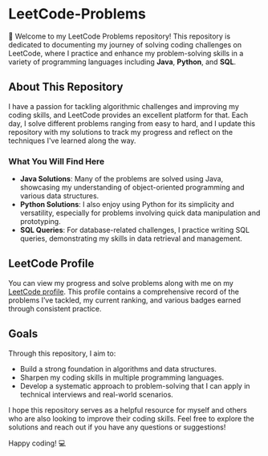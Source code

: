 # LeetCode-Problems

🥸 Welcome to my LeetCode Problems repository! This repository is dedicated to documenting my journey of solving coding challenges on LeetCode, where I practice and enhance my problem-solving skills in a variety of programming languages including **Java**, **Python**, and **SQL**. 

## About This Repository

I have a passion for tackling algorithmic challenges and improving my coding skills, and LeetCode provides an excellent platform for that. Each day, I solve different problems ranging from easy to hard, and I update this repository with my solutions to track my progress and reflect on the techniques I've learned along the way.

### What You Will Find Here

- **Java Solutions**: Many of the problems are solved using Java, showcasing my understanding of object-oriented programming and various data structures.
- **Python Solutions**: I also enjoy using Python for its simplicity and versatility, especially for problems involving quick data manipulation and prototyping.
- **SQL Queries**: For database-related challenges, I practice writing SQL queries, demonstrating my skills in data retrieval and management.

## LeetCode Profile

You can view my progress and solve problems along with me on my [LeetCode profile](https://leetcode.com/u/ameliado/). This profile contains a comprehensive record of the problems I’ve tackled, my current ranking, and various badges earned through consistent practice.

## Goals

Through this repository, I aim to:

- Build a strong foundation in algorithms and data structures.
- Sharpen my coding skills in multiple programming languages.
- Develop a systematic approach to problem-solving that I can apply in technical interviews and real-world scenarios.

I hope this repository serves as a helpful resource for myself and others who are also looking to improve their coding skills. Feel free to explore the solutions and reach out if you have any questions or suggestions!

Happy coding! 💻
